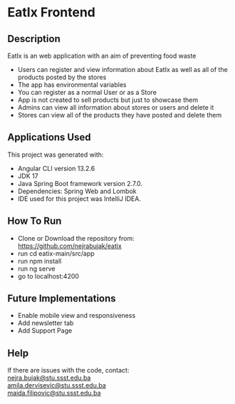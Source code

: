# EatIx Frontend

## Description

EatIx is an web application with an aim of preventing food waste  
  
- Users can register and view information about EatIx as well as all of the products posted by the stores  
- The app has environmental variables  
- You can register as a normal User or as a Store  
- App is not created to sell products but just to showcase them  
- Admins can view all information about stores or users and delete it   
- Stores can view all of the products they have posted and delete them  


## Applications Used

This project was generated with:  
  
- Angular CLI version 13.2.6  
- JDK 17  
- Java Spring Boot framework version 2.7.0.  
- Dependencies: Spring Web and Lombok  
- IDE used for this project was IntelliJ IDEA.  

## How To Run

- Clone or Download the repository from: https://github.com/nejrabujak/eatix  
- run cd eatix-main/src/app  
- run npm install  
- run ng serve  
- go to localhost:4200  


## Future Implementations

- Enable mobile view and responsiveness  
- Add newsletter tab  
- Add Support Page  

## Help

If there are issues with the code, contact:  
nejra.bujak@stu.ssst.edu.ba  
amila.dervisevic@stu.ssst.edu.ba  
maida.filipovic@stu.ssst.edu.ba  
